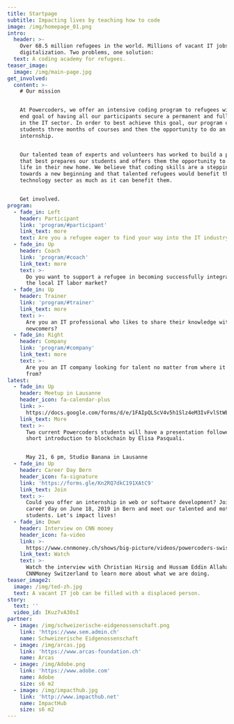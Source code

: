 ```yaml
---
title: Startpage
subtitle: Impacting lives by teaching how to code
image: /img/homepage_01.png
intro:
  header: >-
    Over 68.5 million refugees in the world. Millions of vacant IT jobs due to
    digitalization. Two problems, one solution:
  text: A coding academy for refugees.
teaser_image:
  image: /img/main-page.jpg
get_involved:
  content: >-
    # Our mission


    At Powercoders, we offer an intensive coding program to refugees with the
    end goal of having all our participants secure a permanent and full time job
    in the IT sector. In order to best achieve this goal, our program offers our
    students three months of courses and then the opportunity to do an
    internship.


    Our talented team of experts and volunteers has worked to build a program
    that best prepares our students and offers them the opportunity to build a
    life in their new home. We believe that coding skills are a stepping stone
    towards a new beginning and that talented refugees would benefit the
    technology sector as much as it can benefit them. 


    Get involved.
program:
  - fade_in: Left
    header: Participant
    link: 'program/#participant'
    link_text: more
    text: Are you a refugee eager to find your way into the IT industry?
  - fade_in: Up
    header: Coach
    link: 'program/#coach'
    link_text: more
    text: >-
      Do you want to support a refugee in becoming successfully integrated in
      the local IT labor market?
  - fade_in: Up
    header: Trainer
    link: 'program/#trainer'
    link_text: more
    text: >-
      Are you an IT professional who likes to share their knowledge with
      newcomers?
  - fade_in: Right
    header: Company
    link: 'program/#company'
    link_text: more
    text: >-
      Are you an IT company looking for talent no matter from where it comes
      from?
latest:
  - fade_in: Up
    header: Meetup in Lausanne
    header_icon: fa-calendar-plus
    link: >-
      https://docs.google.com/forms/d/e/1FAIpQLScV4v5h1Slz4eM3IvFvlStWEAGA5bBg8Sf9db0enVbpdynoQg/viewform
    link_text: More
    text: >-
      Two current Powercoders students will have a presentation followed by a
      short introduction to blockchain by Elisa Pasquali. 


      May 21, 6 pm, Studio Banana in Lausanne
  - fade_in: Up
    header: Career Day Bern
    header_icon: fa-signature
    link: 'https://forms.gle/Kn2RQ7dkC191XAtC9'
    link_text: Join
    text: >-
      Could you offer an internship in web or software development? Join our
      career day on June 18, 2019 in Bern and meet our talented and motivated
      students. Let's impact lives!
  - fade_in: Down
    header: Interview on CNN money
    header_icon: fa-video
    link: >-
      https://www.cnnmoney.ch/shows/big-picture/videos/powercoders-swiss-coding-academy-train-refugees-it-job-market?fbclid=IwAR3pCoIuHHlQvgQ9Jlsv08rJmIR4cXsdEfD5olMzzRMysy0jOg3XJPJDh2o
    link_text: Watch
    text: >-
      Watch the interview with Christian Hirsig and Hussam Eddin Allaham on
      CNNMoney Switzerland to learn more about what we are doing.
teaser_image2:
  image: /img/ted-zh.jpg
  text: A vacant IT job can be filled with a displaced person.
story:
  text: ''
  video_id: IKuz7vA30sI
partner:
  - image: /img/schweizerische-eidgenossenschaft.png
    link: 'https://www.sem.admin.ch'
    name: Schweizerische Eidgenossenschaft
  - image: /img/arcas.jpg
    link: 'https://www.arcas-foundation.ch'
    name: Arcas
  - image: /img/Adobe.png
    link: 'https://www.adobe.com'
    name: Adobe
    size: s6 m2
  - image: /img/impacthub.jpg
    link: 'http://www.impacthub.net'
    name: ImpactHub
    size: s6 m2
---
```


